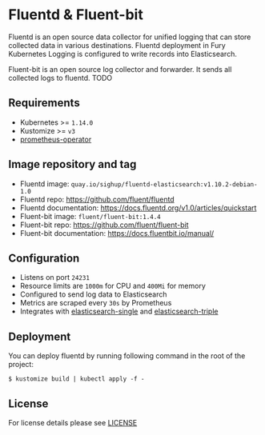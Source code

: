 # Fluentd & Fluent-bit

Fluentd is an open source data collector for unified logging that can store
collected data in various destinations. Fluentd deployment in Fury Kubernetes
Logging is configured to write records into Elasticsearch.

Fluent-bit is an open source log collector and forwarder. It sends all collected logs to fluentd. TODO

## Requirements

- Kubernetes >= `1.14.0`
- Kustomize >= `v3`
- [prometheus-operator](https://github.com/sighup-io/fury-kubernetes-monitoring/blob/master/prometheus-operator)


## Image repository and tag

* Fluentd image: `quay.io/sighup/fluentd-elasticsearch:v1.10.2-debian-1.0`
* Fluentd repo: https://github.com/fluent/fluentd
* Fluentd documentation: https://docs.fluentd.org/v1.0/articles/quickstart
* Fluent-bit image: `fluent/fluent-bit:1.4.4`
* Fluent-bit repo: https://github.com/fluent/fluent-bit
* Fluent-bit documentation: https://docs.fluentbit.io/manual/


## Configuration

- Listens on port `24231`
- Resource limits are `1000m` for CPU and `400Mi` for memory
- Configured to send log data to Elasticsearch
- Metrics are scraped every `30s` by Prometheus
- Integrates with [elasticsearch-single](../elasticsearch-single) and
  [elasticsearch-triple](../elasticsearch-triple)


## Deployment

You can deploy fluentd by running following command in the root of the project:

```shell
$ kustomize build | kubectl apply -f -
```


## License

For license details please see [LICENSE](../../LICENSE)
